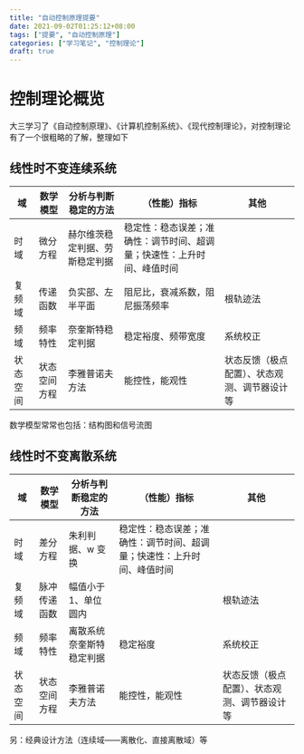 ```yaml
---
title: "自动控制原理提要"
date: 2021-09-02T01:25:12+08:00
tags: ["提要", "自动控制原理"]
categories: ["学习笔记", "控制理论"]
draft: true
---
```


# 控制理论概览

大三学习了《自动控制原理》、《计算机控制系统》、《现代控制理论》，对控制理论有了一个很粗略的了解，整理如下

## 线性时不变连续系统

| 域       | 数学模型     | 分析与判断稳定的方法           | （性能）指标                                                           | 其他                                          |
| -------- | ------------ | ------------------------------ | ---------------------------------------------------------------------- | --------------------------------------------- |
| 时域     | 微分方程     | 赫尔维茨稳定判据、劳斯稳定判据 | 稳定性：稳态误差；准确性：调节时间、超调量；快速性：上升时间、峰值时间 |                                               |
| 复频域   | 传递函数     | 负实部、左半平面               | 阻尼比，衰减系数，阻尼振荡频率                                         | 根轨迹法                                      |
| 频域     | 频率特性     | 奈奎斯特稳定判据               | 稳定裕度、频带宽度                                                     | 系统校正                                      |
| 状态空间 | 状态空间方程 | 李雅普诺夫方法                 | 能控性，能观性                                                         | 状态反馈（极点配置）、状态观测、调节器设计 等 |

数学模型常常也包括：结构图和信号流图

## 线性时不变离散系统

| 域       | 数学模型     | 分析与判断稳定的方法     | （性能）指标                                                           | 其他                                          |
| -------- | ------------ | ------------------------ | ---------------------------------------------------------------------- | --------------------------------------------- |
| 时域     | 差分方程     | 朱利判据、w 变换         | 稳定性：稳态误差；准确性：调节时间、超调量；快速性：上升时间、峰值时间 |                                               |
| 复频域   | 脉冲传递函数 | 幅值小于 1、单位圆内     |                                                                        | 根轨迹法                                      |
| 频域     | 频率特性     | 离散系统奈奎斯特稳定判据 | 稳定裕度                                                               | 系统校正                                      |
| 状态空间 | 状态空间方程 | 李雅普诺夫方法           | 能控性，能观性                                                         | 状态反馈（极点配置）、状态观测、调节器设计 等 |

另：经典设计方法（连续域——离散化、直接离散域）等
